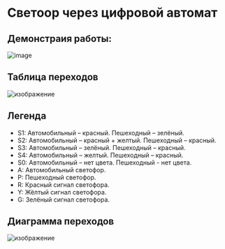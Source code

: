 # Светоор через цифровой автомат 

## Демонстраия работы:
![image](https://github.com/user-attachments/assets/663a624b-74f2-4905-9a7b-13d4fad7e4c0)

## Таблица переходов
![изображение](https://github.com/user-attachments/assets/d3f26451-fcf1-43a6-b514-8cc03a3b5115)

## Легенда
* S1:
Автомобильный – красный.
Пешеходный – зелёный.
* S2:
Автомобильный – красный + желтый.
Пешеходный – красный.
* S3:
Автомобильный – зелёный.
Пешеходный – красный.
* S4:
Автомобильный – желтый.
Пешеходный – красный.
* S0:
Автомобильный – нет цвета.
Пешеходный - нет цвета.
* A:
Автомобильный светофор.
* P:
Пешеходный светофор.
* R:
Красный сигнал светофора.
* Y:
Жёлтый сигнал светофора.
* G:
Зелёный сигнал светофора.

## Диаграмма переходов

![изображение](https://github.com/user-attachments/assets/58b94baf-e48f-47ee-a1a9-551db716ab02)
